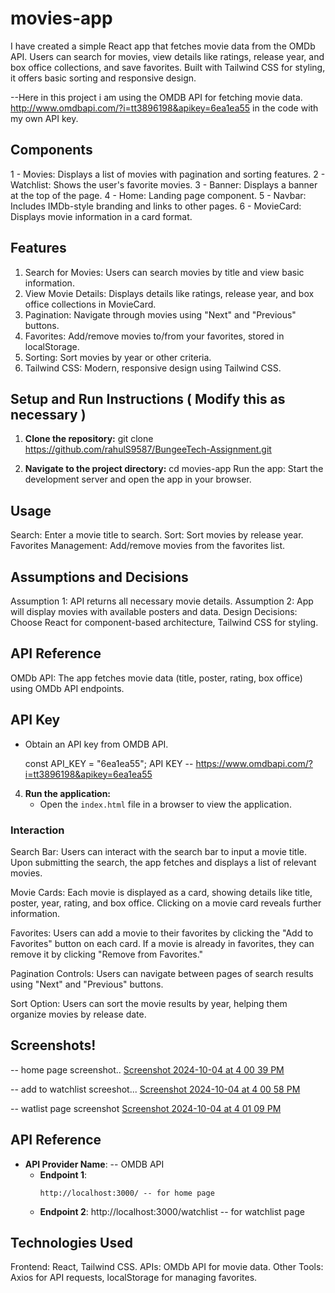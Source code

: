 
# movies-app
 I have created a simple React app that fetches movie data from the OMDb API. Users can search for movies, view details like ratings, release year, and box office collections, and save favorites. Built with Tailwind CSS for styling, it offers basic sorting and responsive design.
 
--Here in this  project i am using the OMDB API for fetching movie data. http://www.omdbapi.com/?i=tt3896198&apikey=6ea1ea55 in the code with my own API key.

 
## Components
1 - Movies: Displays a list of movies with pagination and sorting features.
2 - Watchlist: Shows the user's favorite movies.
3 - Banner: Displays a banner at the top of the page.
4 - Home: Landing page component.
5 - Navbar: Includes IMDb-style branding and links to other pages.
6 - MovieCard: Displays movie information in a card format.

## Features
1. Search for Movies: Users can search movies by title and view basic information.
2. View Movie Details: Displays details like ratings, release year, and box office collections in MovieCard.
3. Pagination: Navigate through movies using "Next" and "Previous" buttons.
4. Favorites: Add/remove movies to/from your favorites, stored in localStorage.
5. Sorting: Sort movies by year or other criteria.
6. Tailwind CSS: Modern, responsive design using Tailwind CSS.


## Setup and Run Instructions ( Modify this as necessary )
1. **Clone the repository:**
  git clone https://github.com/rahulS9587/BungeeTech-Assignment.git
  

2. **Navigate to the project directory:**
cd movies-app
Run the app: Start the development server and open the app in your browser.



## Usage
Search: Enter a movie title to search.
Sort: Sort movies by release year.
Favorites Management: Add/remove movies from the favorites list.



## Assumptions and Decisions
Assumption 1: API returns all necessary movie details.
Assumption 2: App will display movies with available posters and data.
Design Decisions: Choose React for component-based architecture, Tailwind CSS for styling.

 ## API Reference
OMDb API: The app fetches movie data (title, poster, rating, box office) using OMDb API endpoints.

 ## API Key
   - Obtain an API key from OMDB API.
   
     const API_KEY = "6ea1ea55";
     API KEY -- https://www.omdbapi.com/?i=tt3896198&apikey=6ea1ea55


4. **Run the application:**
   - Open the `index.html` file in a browser to view the application.


### Interaction
Search Bar: Users can interact with the search bar to input a movie title. Upon submitting the search, the app fetches and displays a list of relevant movies.

Movie Cards: Each movie is displayed as a card, showing details like title, poster, year, rating, and box office. Clicking on a movie card reveals further information.

Favorites: Users can add a movie to their favorites by clicking the "Add to Favorites" button on each card. If a movie is already in favorites, they can remove it by clicking "Remove from Favorites."

Pagination Controls: Users can navigate between pages of search results using "Next" and "Previous" buttons.

Sort Option: Users can sort the movie results by year, helping them organize movies by release date.

 ## Screenshots!
 -- home page screenshot..
[Screenshot 2024-10-04 at 4 00 39 PM](https://github.com/user-attachments/assets/ee50cec3-2b1d-44ca-8bcf-1158d0380300)

-- add to watchlist screeshot...
[Screenshot 2024-10-04 at 4 00 58 PM](https://github.com/user-attachments/assets/d1bf9c8b-1aa7-4f31-81c1-cbe4882de38e)

-- watlist page screenshot
[Screenshot 2024-10-04 at 4 01 09 PM](https://github.com/user-attachments/assets/c3577f0a-9293-4cd3-ab0d-5f8bccd144ef)



## API Reference 
- **API Provider Name**: -- OMDB API 
  - **Endpoint 1**: 
    ```
    http://localhost:3000/ -- for home page
    ```
  - **Endpoint 2**:  http://localhost:3000/watchlist -- for watchlist page
 
 ## Technologies Used
Frontend: React, Tailwind CSS.
APIs: OMDb API for movie data.
Other Tools: Axios for API requests, localStorage for managing favorites.


